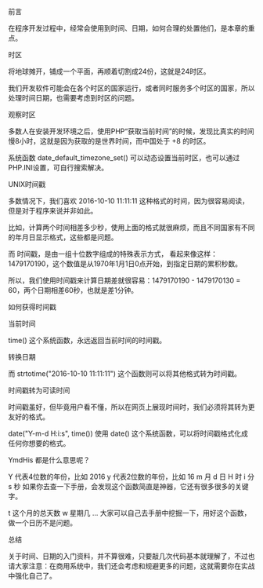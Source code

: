 前言

在程序开发过程中，经常会使用到时间、日期，如何合理的处置他们，是本章的重点。

时区

将地球摊开，铺成一个平面，再顺着切割成24份，这就是24时区。

我们开发软件可能会在各个时区的国家运行，或者同时服务多个时区的国家，所以处理时间日期，也需要考虑到时区的问题。

观察时区

多数人在安装开发环境之后，使用PHP“获取当前时间”的时候，发现比真实的时间慢8小时，这就是因为获取的是世界时间，而中国处于 +8 的时区。

系统函数 date_default_timezone_set() 可以动态设置当前时区，也可以通过PHP.INI设置，可自行搜索解决。

UNIX时间戳

多数情况下，我们喜欢 2016-10-10 11:11:11 这种格式的时间，因为很容易阅读，但是对于程序来说并非如此。

比如，计算两个时间相差多少秒，使用上面的格式就很麻烦，而且不同国家有不同的年月日显示格式，这些都是问题。

而 时间戳，是由一组十位数字组成的特殊表示方式， 看起来像这样：1479170190，这个数值是从1970年1月1日0点开始，到指定日期的累积秒数。

所以，我们使用时间戳来计算日期差就很容易：1479170190 - 1479170130 = 60，两个日期相差60秒，也就是差1分钟。

如何获得时间戳

当前时间

time() 这个系统函数，永远返回当前时间的时间戳。

转换日期

而 strtotime("2016-10-10 11:11:11") 这个函数则可以将其他格式转为时间戳。

时间戳转为可读时间

时间戳虽好，但毕竟用户看不懂，所以在网页上展现时间时，我们必须将其转为更友好的格式。

date("Y-m-d H:i:s", time())
使用 date() 这个系统函数，可以将时间戳格式化成任何你想要的格式。

YmdHis 都是什么意思呢？

Y 代表4位数的年份，比如 2016
y 代表2位数的年份，比如 16
m 月
d 日
H 时
i 分
s 秒
如果你去查一下手册，会发现这个函数简直是神器，它还有很多很多的关键字。

t 这个月的总天数
w 星期几
...
大家可以自己去手册中挖掘一下，用好这个函数，做一个日历不是问题。

总结

关于时间、日期的入门资料，并不算很难，只要敲几次代码基本就理解了，不过也请大家注意：在商用系统中，我们还会考虑和规避更多的问题，这就需要你在实战中强化自己了。
